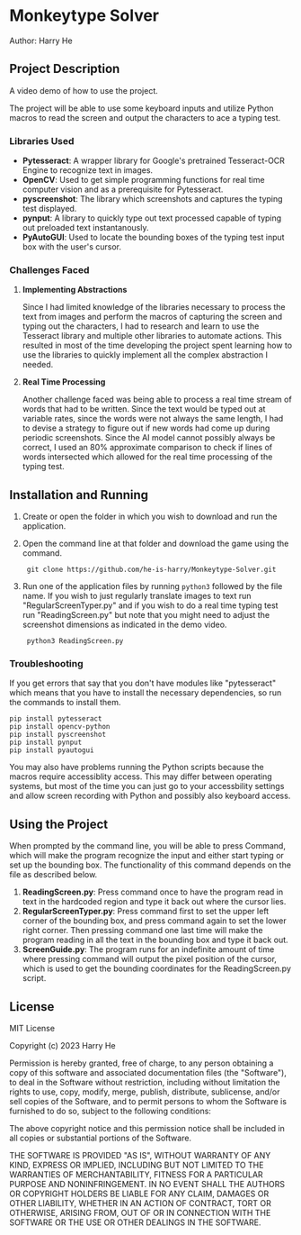 # Monkeytype Solver
Author: Harry He

## Project Description
A video demo of how to use the project.


The project will be able to use some keyboard inputs and utilize Python macros to read the screen and output the characters to ace a typing test.

### Libraries Used
- **Pytesseract**: A wrapper library for Google's pretrained Tesseract-OCR Engine to recognize text in images.
- **OpenCV**: Used to get simple programming functions for real time computer vision and as a prerequisite for Pytesseract.
- **pyscreenshot**: The library which screenshots and captures the typing test displayed.
- **pynput**: A library to quickly type out text processed capable of typing out preloaded text instantanously.
- **PyAutoGUI**: Used to locate the bounding boxes of the typing test input box with the user's cursor.

### Challenges Faced
1. **Implementing Abstractions**

   Since I had limited knowledge of the libraries necessary to process the text from images and perform the macros of capturing the screen and typing out the characters, I had to research and learn to use the Tesseract library and multiple other libraries to automate actions. This resulted in most of the time developing the project spent learning how to use the libraries to quickly implement all the complex abstraction I needed.

2. **Real Time Processing**

   Another challenge faced was being able to process a real time stream of words that had to be written. Since the text would be typed out at variable rates, since the words were not always the same length, I had to devise a strategy to figure out if new words had come up during periodic screenshots. Since the AI model cannot possibly always be correct, I used an 80% approximate comparison to check if lines of words intersected which allowed for the real time processing of the typing test.

## Installation and Running
1. Create or open the folder in which you wish to download and run the application.
2. Open the command line at that folder and download the game using the command.
	
        git clone https://github.com/he-is-harry/Monkeytype-Solver.git

3. Run one of the application files by running `python3` followed by the file name. If you wish to just regularly translate images to text run "RegularScreenTyper.py" and if you wish to do a real time typing test run "ReadingScreen.py" but note that you might need to adjust the screenshot dimensions as indicated in the demo video.

        python3 ReadingScreen.py

### Troubleshooting
If you get errors that say that you don't have modules like "pytesseract" which means that you have to install the necessary dependencies, so run the commands to install them.
```
pip install pytesseract
pip install opencv-python
pip install pyscreenshot
pip install pynput
pip install pyautogui
```
You may also have problems running the Python scripts because the macros require accessiblity access. This may differ between operating systems, but most of the time you can just go to your accessbility settings and allow screen recording with Python and possibly also keyboard access.

## Using the Project
When prompted by the command line, you will be able to press Command, which will make the program recognize the input and either start typing or set up the bounding box. The functionality of this command depends on the file as described below.
1. **ReadingScreen.py**: Press command once to have the program read in text in the hardcoded region and type it back out where the cursor lies.
2. **RegularScreenTyper.py**: Press command first to set the upper left corner of the bounding box, and press command again to set the lower right corner. Then pressing command one last time will make the program reading in all the text in the bounding box and type it back out.
3. **ScreenGuide.py**: The program runs for an indefinite amount of time where pressing command will output the pixel position of the cursor, which is used to get the bounding coordinates for the ReadingScreen.py script.

## License

MIT License

Copyright (c) 2023 Harry He

Permission is hereby granted, free of charge, to any person obtaining a copy
of this software and associated documentation files (the "Software"), to deal
in the Software without restriction, including without limitation the rights
to use, copy, modify, merge, publish, distribute, sublicense, and/or sell
copies of the Software, and to permit persons to whom the Software is
furnished to do so, subject to the following conditions:

The above copyright notice and this permission notice shall be included in all
copies or substantial portions of the Software.

THE SOFTWARE IS PROVIDED "AS IS", WITHOUT WARRANTY OF ANY KIND, EXPRESS OR
IMPLIED, INCLUDING BUT NOT LIMITED TO THE WARRANTIES OF MERCHANTABILITY,
FITNESS FOR A PARTICULAR PURPOSE AND NONINFRINGEMENT. IN NO EVENT SHALL THE
AUTHORS OR COPYRIGHT HOLDERS BE LIABLE FOR ANY CLAIM, DAMAGES OR OTHER
LIABILITY, WHETHER IN AN ACTION OF CONTRACT, TORT OR OTHERWISE, ARISING FROM,
OUT OF OR IN CONNECTION WITH THE SOFTWARE OR THE USE OR OTHER DEALINGS IN THE
SOFTWARE.

   
